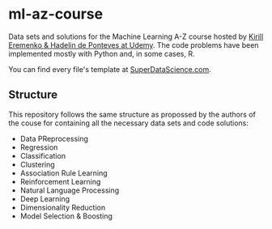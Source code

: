 # ml-az-course
Data sets and solutions for the Machine Learning A-Z course hosted by  [Kirill Eremenko &amp; Hadelin de Ponteves at Udemy](https://www.udemy.com/machinelearning/).
The code problems have been implemented mostly with Python and, in some cases, R.

You can find every file's template at [SuperDataScience.com](https://www.superdatascience.com/machine-learning/).

## Structure
This repository follows the same structure as propossed by the authors of the couse for containing all the necessary data sets and code solutions:
- Data PReprocessing
- Regression
- Classification
- Clustering
- Association Rule Learning
- Reinforcement Learning
- Natural Language Processing
- Deep Learning
- Dimensionality Reduction
- Model Selection & Boosting
